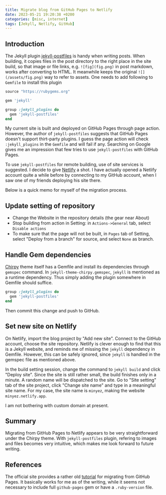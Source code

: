 ```yaml
---
title: Migrate blog from GitHub Pages to Netlify
date: 2023-05-21 19:20:38 +0200
categories: [misc, internet]
tags: [Jekyll, Netlify, GitHub]
---
```


## Introduction

The Jekyll plugin [jekyll-postfiles](https://github.com/nhoizey/jekyll-postfiles)
is handy when writing posts.
When building, it copies files in the post directory to the right place in
the site build, so that image or file links, e.g. `![fig](fig.png)` in post
markdown, works after converting to HTML. It meanwhile keeps the original
`![](/assets/fig.png)` way to refer to assets.
One needs to add following to `Gemfile` to install this plugin
```ruby
source "https://rubygems.org"

gem 'jekyll'

group :jekyll_plugins do
  gem 'jekyll-postfiles'
end
```

My current site is built and deployed on GitHub Pages through page action.
However, the author of `jekyll-postfiles` suggests that GitHub Pages doesn't
support thirt-party plugins.
I guess the page action will check `:jekyll_plugins` in the `Gemfile` and will
fail if any. Searching on Google gives me an impression that few tries to
use `jekyll-postfiles` with GitHub Pages.

To use `jekyll-postfiles` for remote building, use of site services is suggested.
I decide to give [Netlify](https://www.netlify.com/) a shot.
I have actually opened a Netlify account quite a while before by connecting to
my GitHub account, when I saw one of my friends deploying his site there.

Below is a quick memo for myself of the migration process.

## Update setting of repository

- Change the Website in the repository details (the gear near About)
- Stop building from action in Setting: in `Actions->General` tab, select `Disable actions`
- To make sure that the page will not be built, in `Pages` tab of Setting,
  select "Deploy from a branch" for source, and select `None` as branch.

## Handle Gem dependencies

[Chirpy](https://github.com/cotes2020/jekyll-theme-chirpy) theme itself has a Gemfile
and install its dependencies through `gemspec` command.
In `jekyll-theme-chirpy.gemspec`, `jekyll` is mentioned as a runtime dependency.
Thus simply adding the plugin somewhere in Gemfile should suffice.
```ruby
group :jekyll_plugins do
  gem 'jekyll-postfiles'
end
```
Then commit this change and push to GitHub.

## Set new site on Netlify

On Netlify, import the blog project by "Add new site". Connect to the GitHub
account, choose the site repository. Netlify is clever enough to find that this
is a Jekyll website, and reminds me of missing the `jekyll` dependency in
Gemfile. However, this can be safely ignored, since `jekyll` is handled in the
gemspec file as mentioned above.

In the build setting session, change the command to `jekyll build` and click
"Deploy site". Since the site is still rather small, the build finishes only in
a minute.
A random name will be dispatched to the site.
Go to "Site setting" tab of the site project,
click "Change site name" and type in a meaningful site name.
For my case, the site name is `minyez`, making the website `minyez.netlify.app`.

I am not bothering with custom domain at present.

## Summary

Migrating from GitHub Pages to Netlify appears to be very straightforward under
the Chirpy theme. With `jekyll-postfiles` plugin, refering to images and files
becomes very intuitive, which makes me look forward to future writing.

## References

The official site provides a rather old
[tutorial](https://www.netlify.com/blog/2017/05/11/migrating-your-jekyll-site-to-netlify)
for migrating from GitHub Pages. It basically works for me as of the writing,
while it seems not necessary to include full `github-pages` gem or have a
`.ruby-version` file.
